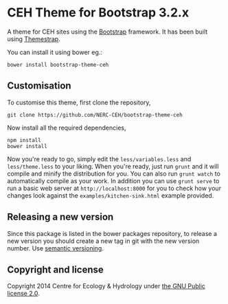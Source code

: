 # CEH Theme for Bootstrap 3.2.x

A theme for CEH sites using the [Bootstrap](http://getbootstrap.com/) framework.  It has been built using [Themestrap](https://github.com/divshot/themestrap).

You can install it using bower eg.:

    bower install bootstrap-theme-ceh

## Customisation

To customise this theme, first clone the repository,

    git clone https://github.com/NERC-CEH/bootstrap-theme-ceh

Now install all the required dependencies,

    npm install
    bower install

Now you're ready to go, simply edit the `less/variables.less` and `less/theme.less` to your liking.  When you're ready, just run `grunt` and it will compile and minify the distribution for you.  You can also run `grunt watch` to automatically compile as your work.  In addition you can use `grunt serve` to run a basic web server at `http://localhost:8000` for you to check how your changes look against the `examples/kitchen-sink.html` example provided.

## Releasing a new version

Since this package is listed in the bower packages repository, to release a new version you should create a new tag in git with the new version number.  Use [semantic versioning](http://semver.org/).

## Copyright and license

Copyright 2014 Centre for Ecology & Hydrology under [the GNU Public license 2.0](LICENSE).
